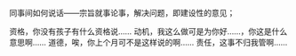 同事间如何说话——宗旨就事论事，解决问题，即建设性的意见；


资格，你没有孩子有什么资格说……
动机，我这么做可是为你好……，你这是什么意思啊……
道德，唉，你上个月可不是这样说的啊……
责任，这事不归我管啊……